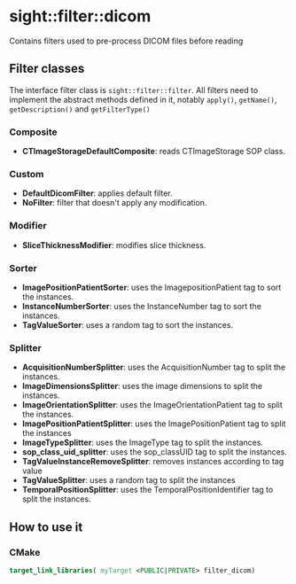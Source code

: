 # sight::filter::dicom

Contains filters used to pre-process DICOM files before reading

## Filter classes

The interface filter class is `sight::filter::filter`. All filters need to implement the abstract methods defined in it, notably `apply()`, `getName()`, `getDescription()` and `getFilterType()`

### Composite
- **CTImageStorageDefaultComposite**: reads CTImageStorage SOP class.

### Custom
- **DefaultDicomFilter**: applies default filter.
- **NoFilter**: filter that doesn't apply any modification.

### Modifier
- **SliceThicknessModifier**: modifies slice thickness.

### Sorter
- **ImagePositionPatientSorter**: uses the ImagepositionPatient tag to sort the instances.
- **InstanceNumberSorter**: uses the InstanceNumber tag to sort the instances.
- **TagValueSorter**: uses a random tag to sort the instances.

### Splitter
- **AcquisitionNumberSplitter**: uses the AcquisitionNumber tag to split the instances.
- **ImageDimensionsSplitter**: uses the image dimensions to split the instances.
- **ImageOrientationSplitter**: uses the ImageOrientationPatient tag to split the instances.
- **ImagePositionPatientSplitter**: uses the ImagePositionPatient tag to split the instances
- **ImageTypeSplitter**: uses the ImageType tag to split the instances.
- **sop_class_uid_splitter**: uses the sop_classUID tag to split the instances.
- **TagValueInstanceRemoveSplitter**: removes instances according to tag value
- **TagValueSplitter**: uses a random tag to split the instances
- **TemporalPositionSplitter**: uses the TemporalPositionIdentifier tag to split the instances.

## How to use it

### CMake

```cmake
target_link_libraries( myTarget <PUBLIC|PRIVATE> filter_dicom)
```
